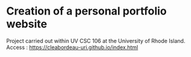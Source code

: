 <H1> Creation of a personal portfolio website </H1>
  
Project carried out within UV CSC 106 at the University of Rhode Island.
Access : https://cleabordeau-uri.github.io/index.html
